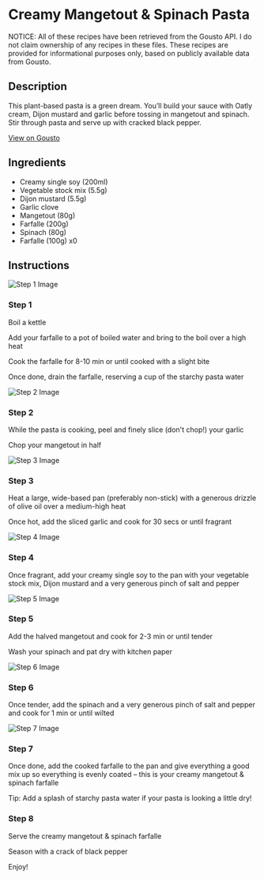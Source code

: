 # Creamy Mangetout & Spinach Pasta

NOTICE: All of these recipes have been retrieved from the Gousto API. I do not claim ownership of any recipes in these files. These recipes are provided for informational purposes only, based on publicly available data from Gousto.

## Description

This plant-based pasta is a green dream. You’ll build your sauce with Oatly cream, Dijon mustard and garlic before tossing in mangetout and spinach. Stir through pasta and serve up with cracked black pepper.

[View on Gousto](https://www.gousto.co.uk/recipes/cookbook/creamy-sugar-snap-spinach-pasta)

## Ingredients

- Creamy single soy (200ml)
- Vegetable stock mix (5.5g)
- Dijon mustard (5.5g)
- Garlic clove
- Mangetout (80g)
- Farfalle (200g)
- Spinach (80g)
- Farfalle (100g) x0

## Instructions

![Step 1 Image](https://production-media.gousto.co.uk/cms/recipe-step-image/Step-1-copy-5-1680597939104-x200.jpg)

### Step 1

Boil a kettle

Add your farfalle to a pot of boiled water and bring to the boil over a high heat

Cook the farfalle for 8-10 min or until cooked with a slight bite

Once done, drain the farfalle, reserving a cup of the starchy pasta water

![Step 2 Image](https://production-media.gousto.co.uk/cms/recipe-step-image/Step-2-copy-4-1680597947956-x200.jpg)

### Step 2

While the pasta is cooking, peel and finely slice (don't chop!) your garlic

Chop your mangetout in half

![Step 3 Image](https://production-media.gousto.co.uk/cms/recipe-step-image/Step-3-copy-3-1680597952305-x200.jpg)

### Step 3

Heat a large, wide-based pan (preferably non-stick) with a generous drizzle of olive oil over a medium-high heat

Once hot, add the sliced garlic and cook for 30 secs or until fragrant

![Step 4 Image](https://production-media.gousto.co.uk/cms/recipe-step-image/Step-4-copy-1680597960126-x200.jpg)

### Step 4

Once fragrant, add your creamy single soy to the pan with your vegetable stock mix, Dijon mustard and a very generous pinch of salt and pepper

![Step 5 Image](https://production-media.gousto.co.uk/cms/recipe-step-image/Step-5-1680597985886-x200.jpg)

### Step 5

Add the halved mangetout and cook for 2-3 min or until tender

Wash your spinach and pat dry with kitchen paper

![Step 6 Image](https://production-media.gousto.co.uk/cms/recipe-step-image/Step-6-copy-1680597989671-x200.jpg)

### Step 6

Once tender, add the spinach and a very generous pinch of salt and pepper and cook for 1 min or until wilted

![Step 7 Image](https://production-media.gousto.co.uk/cms/recipe-step-image/Step-7-copy-3-1680597993147-x200.jpg)

### Step 7

Once done, add the cooked farfalle to the pan and give everything a good mix up so everything is evenly coated – this is your creamy mangetout & spinach farfalle

Tip: Add a splash of starchy pasta water if your pasta is looking a little dry!

### Step 8

Serve the creamy mangetout & spinach farfalle

Season with a crack of black pepper

Enjoy!

